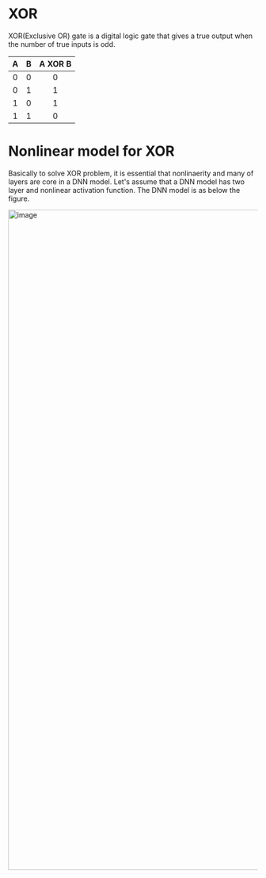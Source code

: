 # XOR
XOR(Exclusive OR) gate is a digital logic gate that gives a true output when the number of true inputs is odd.

| A | B | A XOR B |
| :-: | :-: | :-: |
| 0 | 0 | 0 |
| 0 | 1 | 1 |
| 1 | 0 | 1 |
| 1 | 1 | 0 |

# Nonlinear model for XOR
Basically to solve XOR problem, it is essential that nonlinaerity and many of layers are core in a DNN model.
Let's assume that a DNN model has two layer and nonlinear activation function.
The DNN model is as below the figure.

<img width="1331" alt="image" src="https://user-images.githubusercontent.com/93747285/140689160-3a1a99e2-77da-4569-af25-22215edefcb5.png">

